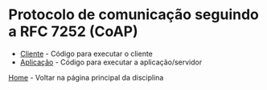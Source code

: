 # Protocolo de comunicação seguindo a RFC 7252 (CoAP)

+ [Cliente](Coap_Client.py) - Código para executar o cliente
+ [Aplicação](CoAP_APP.py) - Código para executar a aplicação/servidor

[Home](..) - Voltar na página principal da disciplina


